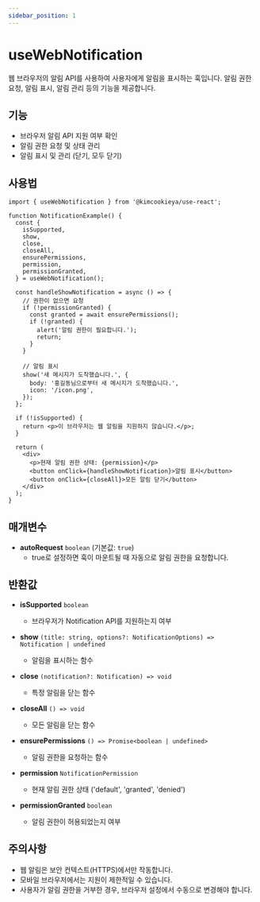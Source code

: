 ```yaml
---
sidebar_position: 1
---
```


# useWebNotification

웹 브라우저의 알림 API를 사용하여 사용자에게 알림을 표시하는 훅입니다. 알림 권한 요청, 알림 표시, 알림 관리 등의 기능을 제공합니다.

## 기능

- 브라우저 알림 API 지원 여부 확인
- 알림 권한 요청 및 상태 관리
- 알림 표시 및 관리 (닫기, 모두 닫기)

## 사용법

```tsx
import { useWebNotification } from '@kimcookieya/use-react';

function NotificationExample() {
  const {
    isSupported,
    show,
    close,
    closeAll,
    ensurePermissions,
    permission,
    permissionGranted,
  } = useWebNotification();

  const handleShowNotification = async () => {
    // 권한이 없으면 요청
    if (!permissionGranted) {
      const granted = await ensurePermissions();
      if (!granted) {
        alert('알림 권한이 필요합니다.');
        return;
      }
    }

    // 알림 표시
    show('새 메시지가 도착했습니다.', {
      body: '홍길동님으로부터 새 메시지가 도착했습니다.',
      icon: '/icon.png',
    });
  };

  if (!isSupported) {
    return <p>이 브라우저는 웹 알림을 지원하지 않습니다.</p>;
  }

  return (
    <div>
      <p>현재 알림 권한 상태: {permission}</p>
      <button onClick={handleShowNotification}>알림 표시</button>
      <button onClick={closeAll}>모든 알림 닫기</button>
    </div>
  );
}
```

## 매개변수

- **autoRequest** `boolean` (기본값: `true`)
  - true로 설정하면 훅이 마운트될 때 자동으로 알림 권한을 요청합니다.

## 반환값

- **isSupported** `boolean`
  - 브라우저가 Notification API를 지원하는지 여부

- **show** `(title: string, options?: NotificationOptions) => Notification | undefined`
  - 알림을 표시하는 함수

- **close** `(notification?: Notification) => void`
  - 특정 알림을 닫는 함수

- **closeAll** `() => void`
  - 모든 알림을 닫는 함수

- **ensurePermissions** `() => Promise<boolean | undefined>`
  - 알림 권한을 요청하는 함수

- **permission** `NotificationPermission`
  - 현재 알림 권한 상태 ('default', 'granted', 'denied')

- **permissionGranted** `boolean`
  - 알림 권한이 허용되었는지 여부

## 주의사항

- 웹 알림은 보안 컨텍스트(HTTPS)에서만 작동합니다.
- 모바일 브라우저에서는 지원이 제한적일 수 있습니다.
- 사용자가 알림 권한을 거부한 경우, 브라우저 설정에서 수동으로 변경해야 합니다. 